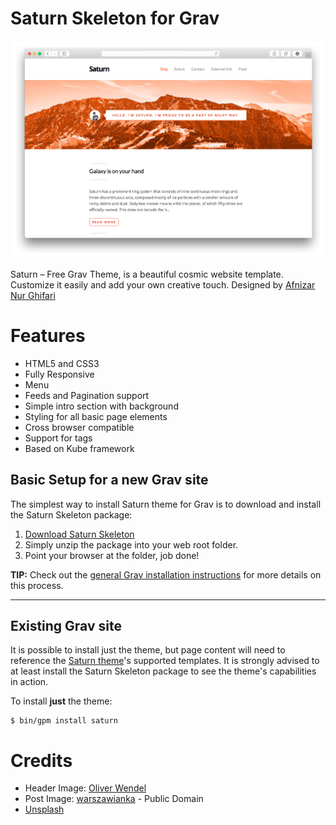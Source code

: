 # Saturn Skeleton for Grav

![Saturn](assets/readme_1.png)

Saturn – Free Grav Theme, is a beautiful cosmic website template. Customize it easily and add your own creative touch. Designed by [Afnizar Nur Ghifari](http://demo.afnizar.com/saturn/#)

# Features

* HTML5 and CSS3
* Fully Responsive
* Menu
* Feeds and Pagination support
* Simple intro section with background
* Styling for all basic page elements
* Cross browser compatible
* Support for tags
* Based on Kube framework

## Basic Setup for a new Grav site

The simplest way to install Saturn theme for Grav is to download and install the Saturn Skeleton package:

1. [Download Saturn Skeleton](http://getgrav.org/downloads/skeletons#extras)
2. Simply unzip the package into your web root folder.
3. Point your browser at the folder, job done!

**TIP:** Check out the [general Grav installation instructions](http://learn.getgrav.org/basics/installation) for more details on this process.

---

## Existing Grav site

It is possible to install just the theme, but page content will need to reference the [Saturn theme](https://github.com/getgrav/grav-theme-saturn)'s supported templates.  It is strongly advised to at least install the Saturn Skeleton package to see the theme's capabilities in action.

To install  **just** the theme:

```
$ bin/gpm install saturn
```

# Credits
* Header Image: [Oliver Wendel](https://unsplash.com/c_ow)
* Post Image: [warszawianka](http://www.freestockphotos.biz/stockphoto/15150) - Public Domain
* [Unsplash](https://unsplash.com/)
